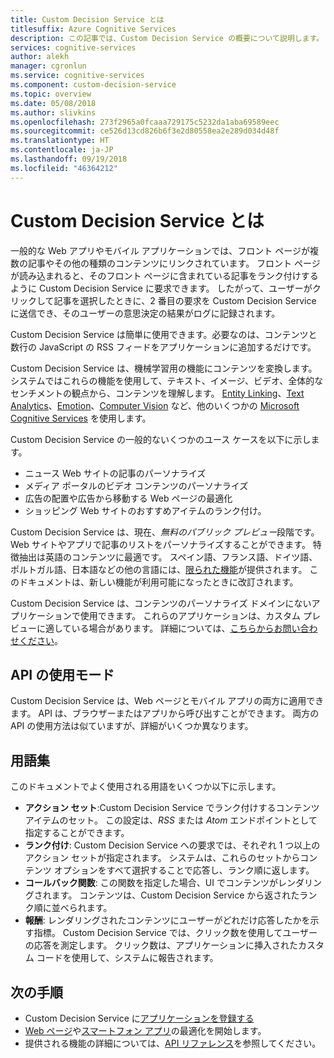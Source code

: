 ```yaml
---
title: Custom Decision Service とは
titlesuffix: Azure Cognitive Services
description: この記事では、Custom Decision Service の概要について説明します。
services: cognitive-services
author: alekh
manager: cgronlun
ms.service: cognitive-services
ms.component: custom-decision-service
ms.topic: overview
ms.date: 05/08/2018
ms.author: slivkins
ms.openlocfilehash: 273f2965a0fcaaa729175c5232da1aba69589eec
ms.sourcegitcommit: ce526d13cd826b6f3e2d80558ea2e289d034d48f
ms.translationtype: HT
ms.contentlocale: ja-JP
ms.lasthandoff: 09/19/2018
ms.locfileid: "46364212"
---
```

# <a name="what-is-custom-decision-service"></a>Custom Decision Service とは

一般的な Web アプリやモバイル アプリケーションでは、フロント ページが複数の記事やその他の種類のコンテンツにリンクされています。 フロント ページが読み込まれると、そのフロント ページに含まれている記事をランク付けするように Custom Decision Service に要求できます。 したがって、ユーザーがクリックして記事を選択したときに、2 番目の要求を Custom Decision Service に送信でき、そのユーザーの意思決定の結果がログに記録されます。

Custom Decision Service は簡単に使用できます。必要なのは、コンテンツと数行の JavaScript の RSS フィードをアプリケーションに追加するだけです。

Custom Decision Service は、機械学習用の機能にコンテンツを変換します。 システムではこれらの機能を使用して、テキスト、イメージ、ビデオ、全体的なセンチメントの観点から、コンテンツを理解します。 [Entity Linking](../entitylinking/home.md)、[Text Analytics](../text-analytics/overview.md)、[Emotion](../emotion/home.md)、[Computer Vision](../computer-vision/home.md) など、他のいくつかの [Microsoft Cognitive Services](https://www.microsoft.com/cognitive-services) を使用します。

Custom Decision Service の一般的ないくつかのユース ケースを以下に示します。

* ニュース Web サイトの記事のパーソナライズ
* メディア ポータルのビデオ コンテンツのパーソナライズ
* 広告の配置や広告から移動する Web ページの最適化
* ショッピング Web サイトのおすすめアイテムのランク付け。

Custom Decision Service は、現在、*無料のパブリック プレビュー*段階です。 Web サイトやアプリで記事のリストをパーソナライズすることができます。 特徴抽出は英語のコンテンツに最適です。 スペイン語、フランス語、ドイツ語、ポルトガル語、日本語などの他の言語には、[限られた機能](../text-analytics/overview.md)が提供されます。 このドキュメントは、新しい機能が利用可能になったときに改訂されます。

Custom Decision Service は、コンテンツのパーソナライズ ドメインにないアプリケーションで使用できます。 これらのアプリケーションは、カスタム プレビューに適している場合があります。 詳細については、[こちらからお問い合わせください](https://azure.microsoft.com/overview/sales-number/)。

## <a name="api-usage-modes"></a>API の使用モード

Custom Decision Service は、Web ページとモバイル アプリの両方に適用できます。 API は、ブラウザーまたはアプリから呼び出すことができます。 両方の API の使用方法は似ていますが、詳細がいくつか異なります。

## <a name="glossary-of-terms"></a>用語集

このドキュメントでよく使用される用語をいくつか以下に示します。

* **アクション セット**:Custom Decision Service でランク付けするコンテンツ アイテムのセット。 この設定は、*RSS* または *Atom* エンドポイントとして指定することができます。
* **ランク付け**: Custom Decision Service への要求では、それぞれ 1 つ以上のアクション セットが指定されます。 システムは、これらのセットからコンテンツ オプションをすべて選択することで応答し、ランク順に返します。
* **コールバック関数**: この関数を指定した場合、UI でコンテンツがレンダリングされます。 コンテンツは、Custom Decision Service から返されたランク順に並べられます。
* **報酬**: レンダリングされたコンテンツにユーザーがどれだけ応答したかを示す指標。 Custom Decision Service では、クリック数を使用してユーザーの応答を測定します。 クリック数は、アプリケーションに挿入されたカスタム コードを使用して、システムに報告されます。

## <a name="next-steps"></a>次の手順

* Custom Decision Service に[アプリケーションを登録する](custom-decision-service-get-started-register.md)
* [Web ページ](custom-decision-service-get-started-browser.md)や[スマートフォン アプリ](custom-decision-service-get-started-app.md)の最適化を開始します。
* 提供される機能の詳細については、[API リファレンス](custom-decision-service-api-reference.md)を参照してください。